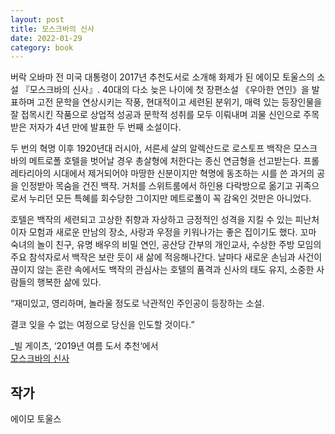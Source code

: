```yaml
---  
layout: post  
title: 모스크바의 신사  
date: 2022-01-29   
category: book  
---    
```

버락 오바마 전 미국 대통령이 2017년 추천도서로 소개해 화제가 된 에이모 토울스의 소설 『모스크바의 신사』. 40대의 다소 늦은 나이에 첫 장편소설 《우아한 연인》을 발표하며 고전 문학을 연상시키는 작풍, 현대적이고 세련된 분위기, 매력 있는 등장인물을 잘 접목시킨 작품으로 상업적 성공과 문학적 성취를 모두 이뤄내며 괴물 신인으로 주목받은 저자가 4년 만에 발표한 두 번째 소설이다.

<!--break-->

두 번의 혁명 이후 1920년대 러시아, 서른세 살의 알렉산드로 로스토프 백작은 모스크바의 메트로폴 호텔을 벗어날 경우 총살형에 처한다는 종신 연금형을 선고받는다. 프롤레타리아의 시대에서 제거되어야 마땅한 신분이지만 혁명에 동조하는 시를 쓴 과거의 공을 인정받아 목숨을 건진 백작. 거처를 스위트룸에서 하인용 다락방으로 옮기고 귀족으로서 누리던 모든 특혜를 회수당한 그이지만 메트로폴이 꼭 감옥인 것만은 아니었다. 



호텔은 백작의 세련되고 고상한 취향과 자상하고 긍정적인 성격을 지킬 수 있는 피난처이자 모험과 새로운 만남의 장소, 사랑과 우정을 키워나가는 좋은 집이기도 했다. 꼬마 숙녀의 놀이 친구, 유명 배우의 비밀 연인, 공산당 간부의 개인교사, 수상한 주방 모임의 주요 참석자로서 백작은 보란 듯이 새 삶에 적응해나간다. 날마다 새로운 손님과 사건이 끊이지 않는 혼란 속에서도 백작의 관심사는 호텔의 품격과 신사의 태도 유지, 소중한 사람들의 행복한 삶에 있다.



“재미있고, 영리하며, 놀라울 정도로 낙관적인 주인공이 등장하는 소설.

결코 잊을 수 없는 여정으로 당신을 인도할 것이다.”



_빌 게이츠, ‘2019년 여름 도서 추천‘에서  
[모스크바의 신사](http://www.kyobobook.co.kr/product/detailViewKor.laf?ejkGb=KOR&mallGb=KOR&barcode=9788972758945&orderClick=&Kc=)    

## 작가
에이모 토울스  
